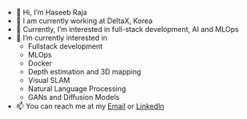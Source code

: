 -  👋 Hi, I’m Haseeb Raja
-  🔭 I am currently working at DeltaX, Korea
-  👀  Currently, I’m interested in full-stack development, AI and MLOps
-  🌱 I’m currently interested in
    * Fullstack development
    * MLOps
    * Docker
    * Depth estimation and 3D mapping
    * Visual SLAM
    * Natural Language Processing 
    * GANs and Diffusion Models
-  📫 You can reach me at my [Email](rajahaseeb147@gmail.com) or [LinkedIn](https://www.linkedin.com/in/pytholic/)

<!---
rajahaseeb147/rajahaseeb147 is a ✨ special ✨ repository because its `README.md` (this file) appears on your GitHub profile.
You can click the Preview link to take a look at your changes.
--->
